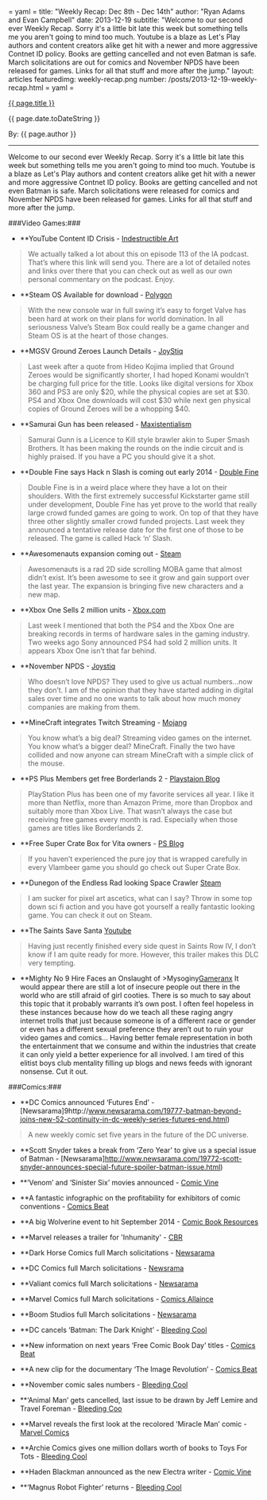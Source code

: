 = yaml =
title: "Weekly Recap: Dec 8th - Dec 14th"
author: "Ryan Adams and Evan Campbell"
date: 2013-12-19
subtitle: "Welcome to our second ever Weekly Recap. Sorry it's a little bit late this week but something tells me you aren't going to mind too much. Youtube is a blaze as Let's Play authors and content creators alike get hit with a newer and more aggressive Contnet ID policy. Books are getting cancelled and not even Batman is safe. March solicitations are out for comics and November NPDS have been released for games. Links for all that stuff and more after the jump."
layout: articles
featuredimg: weekly-recap.png
number: /posts/2013-12-19-weekly-recap.html
= yaml =

<a href="{{ page.url }}" class='postTitleLink'><p class='postTitle'>{{ page.title }}</p></a>
<p class='postPublished'>{{ page.date.toDateString }}</p>
<p class='postAuthor'>By: {{ page.author }}</p>
<hr>

Welcome to our second ever Weekly Recap. Sorry it's a little bit late this week but something tells me you aren't going to mind too much. Youtube is a blaze as Let's Play authors and content creators alike get hit with a newer and more aggressive Contnet ID policy. Books are getting cancelled and not even Batman is safe. March solicitations were released for comics and November NPDS have been released for games. Links for all that stuff and more after the jump.

###Video Games:###
* **YouTube Content ID Crisis - [Indestructible Art](http://indestructibleart.com/episodes/113.html)
>We actually talked a lot about this on episode 113 of the IA podcast. That’s where this link will send you. There are a lot of detailed notes and links over there that you can check out as well as our own personal commentary on the podcast. Enjoy.

* **Steam OS Available for download - [Polygon](http://www.polygon.com/2013/12/13/5208956/steamos-now-available-for-download)
>With the new console war in full swing it’s easy to forget Valve has been hard at work on their plans for world domination. In all seriousness Valve’s Steam Box could really be a game changer and Steam OS is at the heart of those changes.

* **MGSV Ground Zeroes Launch Details - [JoyStiq](http://www.joystiq.com/2013/12/10/konami-outlines-metal-gear-solid-ground-zeroes-pricing-scheme/)
>Last week after a quote from Hideo Kojima implied that Ground Zeroes would be significantly shorter, I had hoped Konami wouldn’t be charging full price for the title. Looks like digital versions for Xbox 360 and PS3 are only $20, while the physical copies are set at $30. PS4 and Xbox One downloads will cost $30 while next gen physical copies of Ground Zeroes will be a whopping $40.

* **Samurai Gun has been released - [Maxistentialism](http://maxistentialism.com/samuraigunn/)
>Samurai Gunn is a Licence to Kill style brawler akin to Super Smash Brothers. It has been making the rounds on the indie circuit and is highly praised. If you have a PC you should give it a shot.

* **Double Fine says Hack n Slash is coming out early 2014 - [Double Fine](http://www.doublefine.com/news/comments/announcing_hack_n_slash_its_real_and_it_has_algorithms/)
>Double Fine is in a weird place where they have a lot on their shoulders. With the first extremely successful Kickstarter game still under development, Double Fine has yet prove to the world that really large crowd funded games are going to work. On top of that they have three other slightly smaller crowd funded projects. Last week they announced a tentative release date for the first one of those to be released. The game is called Hack ‘n’ Slash.

* **Awesomenauts expansion coming out - [Steam](http://store.steampowered.com/app/256500/)
>Awesomenauts is a rad 2D side scrolling MOBA game that almost didn’t exist. It’s been awesome to see it grow and gain support over the last year. The expansion is bringing five new characters and a new map.

* **Xbox One Sells 2 million units - [Xbox.com](http://news.xbox.com/2013/12/xbox-one-december-announcement)
>Last week I mentioned that both the PS4 and the Xbox One are breaking records in terms of hardware sales in the gaming industry. Two weeks ago Sony announced PS4 had sold 2 million units. It appears Xbox One isn’t that far behind.

* **November NPDS - [Joystiq](http://www.joystiq.com/2013/12/12/november-npd-ps4-is-top-selling-console-xbox-one-is-fastest/)
>Who doesn’t love NPDS? They used to give us actual numbers...now they don’t. I am of the opinion that they have started adding in digital sales over time and no one wants to talk about how much money companies are making from them.


* **MineCraft integrates Twitch Streaming - [Mojang](https://mojang.com/2013/12/minecraft-1-7-3-pre-release/)
>You know what’s a big deal? Streaming video games on the internet. You know what’s a bigger deal? MineCraft. Finally the two have collided and now anyone can stream MineCraft with a simple click of the mouse.

* **PS Plus Members get free Borderlands 2 - [Playstaion Blog](http://blog.us.playstation.com/2013/12/09/playstation-plus-borderlands-2-free-for-members/)
>PlayStation Plus has been one of my favorite services all year. I like it more than Netflix, more than Amazon Prime, more than Dropbox and suitably more than Xbox Live. That wasn’t always the case but receiving free games every month is rad. Especially when those games are titles like Borderlands 2.

* **Free Super Crate Box for Vita owners - [PS Blog](http://blog.us.playstation.com/2013/12/11/playstation-mobile-update-more-free-games-this-week-and-two-new-releases/)
>If you haven’t experienced the pure joy that is wrapped carefully in every Vlambeer game you should go check out Super Crate Box.

* **Dunegon of the Endless Rad looking Space Crawler [Steam](http://store.steampowered.com/app/249050)
>I am sucker for pixel art ascetics, what can I say? Throw in some top down sci fi action and you have got yourself a really fantastic looking game. You can check it out on Steam.

* **The Saints Save Santa [Youtube](http://www.youtube.com/watch?v=si7QkZju4-Q)
>Having just recently finished every side quest in Saints Row IV, I don’t know if I am quite ready for more. However, this trailer makes this DLC very  tempting.

* **Mighty No 9 Hire Faces an Onslaught of >Mysoginy[Gameranx](http://www.gameranx.com/features/id/19333/article/be-respectful-and-considerate---mighty-no-9-kickstarter-explodes-with-misogynist-rage/)
It would appear there are still a lot of insecure people out there in the world who are still afraid of girl cooties. There is so much to say about this topic that it probably warrants it’s own post. I often feel hopeless in these instances because how do we teach all these raging angry internet trolls that just because someone is of a different race or gender or even has a different sexual preference they aren’t out to ruin your video games and comics… Having better female representation in both the entertainment that we consume and within the industries that create it can only yield a better experience for all involved. I am tired of this elitist boys club mentality filling up blogs and news feeds with ignorant nonsense. Cut it out.


###Comics:###
* **DC Comics announced ‘Futures End’ - [Newsarama]9http://www.newsarama.com/19777-batman-beyond-joins-new-52-continuity-in-dc-weekly-series-futures-end.html)
> A new weekly comic set five years in the future of the DC universe.

* **Scott Snyder takes a break from ‘Zero Year’ to give us a special issue of Batman - [Newsarama]http://www.newsarama.com/19772-scott-snyder-announces-special-future-spoiler-batman-issue.html)

* **’Venom’ and ‘Sinister Six’ movies announced - [Comic Vine](http://www.comicvine.com/articles/venom-and-sinister-six-movies-announced/1100-147735/)

* **A fantastic infographic on the profitability for exhibitors of comic conventions - [Comics Beat](http://comicsbeat.com/must-read-convention-exhibitor-mega-survey-shows-what-comics-shows-were-most-profitable-for-exhibitors/)

* **A big Wolverine event to hit September 2014 - [Comic Book Resources](http://www.comicbookresources.com/?page=article&id=49712)

* **Marvel releases a trailer for 'Inhumanity' - [CBR](http://video.comicbookresources.com/comics/witness-marvels-trailer-for-inhumanity/)

* **Dark Horse Comics full March solicitations - [Newsarama](http://www.newsarama.com/19783-dark-horse-comics-march-2014-solicitations.html)

* **DC Comics full March solicitations -
[Newsrama](http://www.newsarama.com/19804-dc-march-2014-solicitations-the-new-52-part-1.html)

* **Valiant comics full March solicitations - [Newsarama](http://www.newsarama.com/19804-dc-march-2014-solicitations-the-new-52-part-1.html)

* **Marvel Comics full March solicitations - [Comics Allaince](http://comicsalliance.com/marvel-and-icon-solicitations-march-2014-comics/)

* **Boom Studios full March solicitations - [Newsarama](http://www.newsarama.com/19792-boom-studios-full-march-2014-solicitations-kaboom-archaia-boom-box.html)

* **DC cancels ‘Batman: The Dark Knight’ - [Bleeding Cool](http://www.bleedingcool.com/2013/12/12/dc-comcis-cancels-batman-the-dark-knight/)

* **New information on next years ‘Free Comic Book Day’ titles - [Comics Beat](http://comicsbeat.com/cover-parade-diamond-gold-sponsor-books-for-2014-free-comic-book-day/)

* **A new clip for the documentary ‘The Image Revolution’ - [Comics Beat](http://comicsbeat.com/a-new-clip-the-image-revolution-how-it-went-down/)

* **November comic sales numbers - [Bleeding Cool](http://www.bleedingcool.com/2013/12/13/harley-quinn-beats-out-amazing-x-men-as-both-marvel-and-dc-drop-below-30-of-retail-marketshare-in-november-2014/)

* **‘Animal Man’ gets cancelled, last issue to be drawn by Jeff Lemire and Travel Foreman - [Bleeding Coo](http://www.bleedingcool.com/2013/12/12/jeff-lemire-cancels-animal-man-in-march-moves-him-to-the-justice-league-and-will-write-and-draw-the-final-issue/)

* **Marvel reveals the first look at the recolored ‘Miracle Man’ comic - [Marvel Comics](http://www.comicvine.com/articles/venom-and-sinister-six-movies-announced/1100-147735/)

* **Archie Comics gives one million dollars worth of books to Toys For Tots - [Bleeding Cool](http://www.bleedingcool.com/2013/12/11/archie-comics-gives-1-million-in-books-to-toys-for-tots/)

* **Haden Blackman announced as the new Electra writer - [Comic Vine](http://www.comicvine.com/articles/haden-blackman-is-the-new-elektra-writer/1100-147739/)

* **‘Magnus Robot Fighter’ returns - [Bleeding Cool](http://www.bleedingcool.com/2013/12/13/magnus-robot-fighter-1-for-march-and-how-long-until-a-valiant-crossover/)

